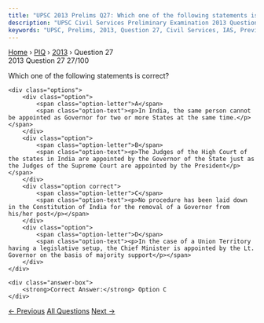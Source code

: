 ```yaml
---
title: "UPSC 2013 Prelims Q27: Which one of the following statements is correct?"
description: "UPSC Civil Services Preliminary Examination 2013 Question 27 with options and answer"
keywords: "UPSC, Prelims, 2013, Question 27, Civil Services, IAS, Previous Year Questions"
---
```


<nav class="breadcrumb">
    <a href="../../">Home</a>
    <span>›</span>
    <a href="../">PIQ</a>
    <span>›</span>
    <a href="./">2013</a>
    <span>›</span>
    <span>Question 27</span>
</nav>

<div class="question-header">
    <div class="question-meta">
        <span class="year-badge">2013</span>
        <span class="question-number">Question 27</span>
        <span class="progress">27/100</span>
    </div>
    <div class="progress-bar">
        <div class="progress-fill" style="width: 27.0%"></div>
    </div>
</div>

<div class="question-content">
    <div class="question-text">
        <p>Which one of the following statements is correct?</p>
    </div>
    
    <div class="options">
        <div class="option">
            <span class="option-letter">A</span>
            <span class="option-text"><p>In India, the same person cannot be appointed as Governor for two or more States at the same time.</p></span>
        </div>
        <div class="option">
            <span class="option-letter">B</span>
            <span class="option-text"><p>The Judges of the High Court of the states in India are appointed by the Governor of the State just as the Judges of the Supreme Court are appointed by the President</p></span>
        </div>
        <div class="option correct">
            <span class="option-letter">C</span>
            <span class="option-text"><p>No procedure has been laid down in the Constitution of India for the removal of a Governor from his/her post</p></span>
        </div>
        <div class="option">
            <span class="option-letter">D</span>
            <span class="option-text"><p>In the case of a Union Territory having a legislative setup, the Chief Minister is appointed by the Lt. Governor on the basis of majority support</p></span>
        </div>
    </div>

    <div class="answer-box">
        <strong>Correct Answer:</strong> Option C
    </div>
</div>

<div class="question-nav">
    <a href="../q026-what-will-follow-if-a-money-bill-is-substantially/" class="nav-btn prev">← Previous</a>
    <a href="../" class="nav-btn center">All Questions</a>
    <a href="../q028-which-one-of-the-following-pairs-is-correctly-matc/" class="nav-btn next">Next →</a>
</div>
